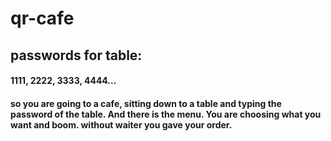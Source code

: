 # qr-cafe
## passwords for table:
#### 1111, 2222, 3333, 4444...

#### so you are going to a cafe, sitting down to a table and typing the password of the table. And there is the menu. You are choosing what you want and boom. without waiter you gave your order.
